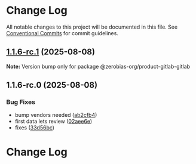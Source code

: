 # Change Log

All notable changes to this project will be documented in this file.
See [Conventional Commits](https://conventionalcommits.org) for commit guidelines.

## [1.1.6-rc.1](https://github.com/zerobias-org/product/compare/@zerobias-org/product-gitlab-gitlab@1.1.6-rc.0...@zerobias-org/product-gitlab-gitlab@1.1.6-rc.1) (2025-08-08)

**Note:** Version bump only for package @zerobias-org/product-gitlab-gitlab





## 1.1.6-rc.0 (2025-08-08)


### Bug Fixes

* bump vendors needed ([ab2cfb4](https://github.com/zerobias-org/product/commit/ab2cfb4a9cf2e3008e08b068f98011fec096c932))
* first data lets review ([02aee6e](https://github.com/zerobias-org/product/commit/02aee6e8c4f11675de7c63a00f4c8254a67a4dd7))
* fixes ([33d56bc](https://github.com/zerobias-org/product/commit/33d56bcaedf3fa5e3939a33c0fb57eda53539d05))





# Change Log

